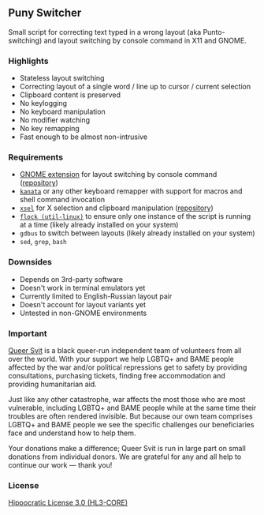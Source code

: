 ## Puny Switcher ##

Small script for correcting text typed in a wrong layout (aka Punto-switching) and layout switching by console command in X11 and GNOME.

### Highlights ###

- Stateless layout switching
- Correcting layout of a single word / line up to cursor / current selection
- Clipboard content is preserved
- No keylogging
- No keyboard manipulation
- No modifier watching
- No key remapping
- Fast enough to be almost non-intrusive

### Requirements ###

- [GNOME extension](https://extensions.gnome.org/extension/6691/shyriiwook) for layout switching by console command ([repository](https://github.com/madhead/shyriiwook))
- [`kanata`](https://github.com/jtroo/kanata/) or any other keyboard remapper with support for macros and shell command invocation
- [`xsel`](http://www.kfish.org/software/xsel/) for X selection and clipboard manipulation ([repository](https://github.com/kfish/xsel))
- [`flock (util-linux)`](https://github.com/util-linux/util-linux) to ensure only one instance of the script is running at a time (likely already installed on your system)
- `gdbus` to switch between layouts (likely already installed on your system)
- `sed`, `grep`, `bash`

### Downsides ###

- Depends on 3rd-party software
- Doesn't work in terminal emulators yet
- Currently limited to English-Russian layout pair
- Doesn't account for layout variants yet
- Untested in non-GNOME environments

### Important ###

[Queer Svit](https://queersvit.org/) is a black queer-run independent team of volunteers from all over the world. With your support we help LGBTQ+ and BAME people affected by the war and/or political repressions get to safety by providing consultations, purchasing tickets, finding free accommodation and providing humanitarian aid.

‌‌Just like any other catastrophe, war affects the most those who are most vulnerable, including LGBTQ+ and BAME people while at the same time their troubles are often rendered invisible. But because our own team comprises LGBTQ+ and BAME people we see the specific challenges our beneficiaries face and understand how to help them.

‌Your donations make a difference; Queer Svit is run in large part on small donations from individual donors. We are grateful for any and all help to continue our work — thank you!

### License ###

[Hippocratic License 3.0 (HL3-CORE)](https://github.com/roadkell/puny-switcher/blob/main/LICENSE.md)
